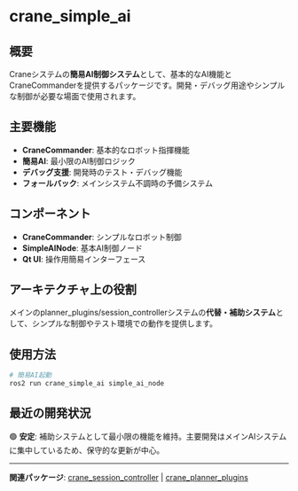 # crane_simple_ai

## 概要

Craneシステムの**簡易AI制御システム**として、基本的なAI機能とCraneCommanderを提供するパッケージです。開発・デバッグ用途やシンプルな制御が必要な場面で使用されます。

## 主要機能

- **CraneCommander**: 基本的なロボット指揮機能
- **簡易AI**: 最小限のAI制御ロジック
- **デバッグ支援**: 開発時のテスト・デバッグ機能
- **フォールバック**: メインシステム不調時の予備システム

## コンポーネント

- **CraneCommander**: シンプルなロボット制御
- **SimpleAINode**: 基本AI制御ノード
- **Qt UI**: 操作用簡易インターフェース

## アーキテクチャ上の役割

メインのplanner_plugins/session_controllerシステムの**代替・補助システム**として、シンプルな制御やテスト環境での動作を提供します。

## 使用方法

```bash
# 簡易AI起動
ros2 run crane_simple_ai simple_ai_node
```

## 最近の開発状況

🟢 **安定**: 補助システムとして最小限の機能を維持。主要開発はメインAIシステムに集中しているため、保守的な更新が中心。

---

**関連パッケージ**: [crane_session_controller](./crane_session_controller.md) | [crane_planner_plugins](./crane_planner_plugins.md)
